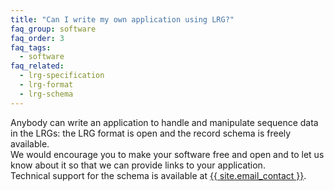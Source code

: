 ```yaml
---
title: "Can I write my own application using LRG?"
faq_group: software
faq_order: 3
faq_tags:
  - software
faq_related:
  - lrg-specification
  - lrg-format
  - lrg-schema
---
```


Anybody can write an application to handle and manipulate sequence data in the LRGs: the LRG format is open and the record schema is freely available.  
We would encourage you to make your software free and open and to let us know about it so that we can provide links to your application.  
Technical support for the schema is available at <a href="mailto:{{ site.email_contact }}">{{ site.email_contact }}</a>.
